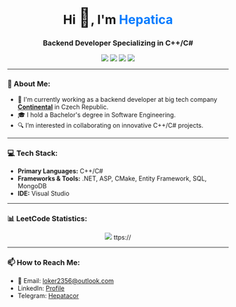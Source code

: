 <h1 align="center">
  Hi <span style="font-size: 1.5em;">👋</span>, I'm <a href="https://danil.almavid.ru/" target="_blank" style="color: #007bff; text-decoration: none;">Hepatica</a>
</h1>

<h3 align="center">Backend Developer Specializing in C++/C#</h3>

<p align="center">
  <img src="https://img.shields.io/badge/Engineer-Continental-blue?style=flat&logo=continental&logoColor=white"/>
  <img src="https://img.shields.io/badge/Language-C%23-brightgreen?style=flat&logo=c-sharp&logoColor=white"/>
  <img src="https://img.shields.io/badge/Degree-Software%20Engineering-orange?style=flat"/>
  <img src="https://img.shields.io/badge/Location-Czech%20Republic-red?style=flat"/>
</p>

<hr/>

<h3>👀 About Me:</h3>
<ul>
  <li>💼 I'm currently working as a backend developer at big tech company <a href="https://www.continental.com/en/" target="_blank"><strong>Continental</strong></a> in Czech Republic.</li>
  <li>🎓 I hold a Bachelor's degree in Software Engineering.</li>
  <li>🔍 I’m interested in collaborating on innovative C++/C# projects.</li>
</ul>

<hr/>

<h3>💻 Tech Stack:</h3>
<ul>
  <li><strong>Primary Languages:</strong> C++/C#</li>
  <li><strong>Frameworks & Tools:</strong> .NET, ASP, CMake, Entity Framework, SQL, MongoDB</li>
  <li><strong>IDE:</strong> Visual Studio</li>
</ul>

<hr/>

<h3>📊 LeetCode Statistics:</h3>
<p align="center">
 <img src='https://leetcard.jacoblin.cool/loker2000?ext=activity'></img> ttps://
</p>

<hr/>

<h3>📫 How to Reach Me:</h3>
<ul>
  <li>📧 Email: <a href="mailto:loker2356@outlook.com">loker2356@outlook.com</a></li>
  <li>LinkedIn: <a href="https://www.linkedin.com/in/danil-tkachenko-a7ab4023b">Profile</a></li>
  <li>Telegram: <a href="https://t.me/Hepatacor">Hepatacor</a></li>
</ul>
